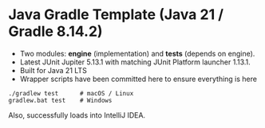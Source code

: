 # Java Gradle Template (Java 21 / Gradle 8.14.2)

* Two modules: **engine** (implementation) and **tests** (depends on engine).
* Latest JUnit Jupiter 5.13.1 with matching JUnit Platform launcher 1.13.1.
* Built for Java 21 LTS
* Wrapper scripts have been committed here to ensure everything is here


```
./gradlew test      # macOS / Linux
gradlew.bat test    # Windows
```
Also, successfully loads into IntelliJ IDEA.